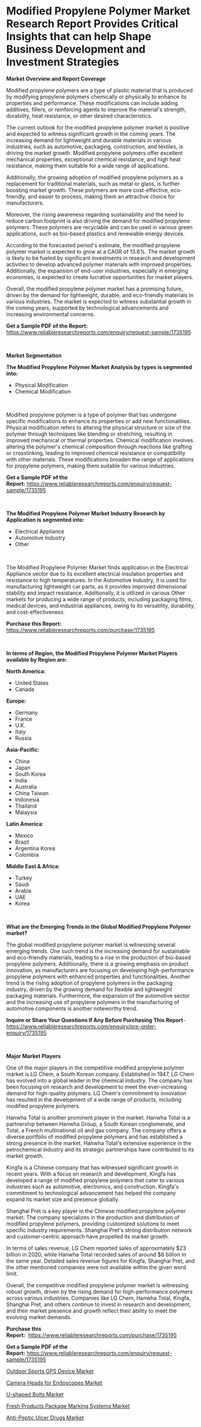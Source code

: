 <p><h1>Modified Propylene Polymer Market Research Report Provides Critical Insights that can help Shape Business Development and Investment Strategies</h1></p><p><strong>Market Overview and Report Coverage</strong></p>
<p><p>Modified propylene polymers are a type of plastic material that is produced by modifying propylene polymers chemically or physically to enhance its properties and performance. These modifications can include adding additives, fillers, or reinforcing agents to improve the material's strength, durability, heat resistance, or other desired characteristics.</p><p>The current outlook for the modified propylene polymer market is positive and expected to witness significant growth in the coming years. The increasing demand for lightweight and durable materials in various industries, such as automotive, packaging, construction, and textiles, is driving the market growth. Modified propylene polymers offer excellent mechanical properties, exceptional chemical resistance, and high heat resistance, making them suitable for a wide range of applications.</p><p>Additionally, the growing adoption of modified propylene polymers as a replacement for traditional materials, such as metal or glass, is further boosting market growth. These polymers are more cost-effective, eco-friendly, and easier to process, making them an attractive choice for manufacturers.</p><p>Moreover, the rising awareness regarding sustainability and the need to reduce carbon footprint is also driving the demand for modified propylene polymers. These polymers are recyclable and can be used in various green applications, such as bio-based plastics and renewable energy devices.</p><p>According to the forecasted period's estimate, the modified propylene polymer market is expected to grow at a CAGR of 13.6%. The market growth is likely to be fueled by significant investments in research and development activities to develop advanced polymer materials with improved properties. Additionally, the expansion of end-user industries, especially in emerging economies, is expected to create lucrative opportunities for market players.</p><p>Overall, the modified propylene polymer market has a promising future, driven by the demand for lightweight, durable, and eco-friendly materials in various industries. The market is expected to witness substantial growth in the coming years, supported by technological advancements and increasing environmental concerns.</p></p>
<p><strong>Get a Sample PDF of the Report:</strong> <a href="https://www.reliableresearchreports.com/enquiry/request-sample/1735195">https://www.reliableresearchreports.com/enquiry/request-sample/1735195</a></p>
<p>&nbsp;</p>
<p><strong>Market Segmentation</strong></p>
<p><strong>The Modified Propylene Polymer Market Analysis by types is segmented into:</strong></p>
<p><ul><li>Physical Modification</li><li>Chemical Modification</li></ul></p>
<p>&nbsp;</p>
<p><p>Modified propylene polymer is a type of polymer that has undergone specific modifications to enhance its properties or add new functionalities. Physical modification refers to altering the physical structure or size of the polymer through techniques like blending or stretching, resulting in improved mechanical or thermal properties. Chemical modification involves altering the polymer's chemical composition through reactions like grafting or crosslinking, leading to improved chemical resistance or compatibility with other materials. These modifications broaden the range of applications for propylene polymers, making them suitable for various industries.</p></p>
<p><strong>Get a Sample PDF of the Report:</strong>&nbsp;<a href="https://www.reliableresearchreports.com/enquiry/request-sample/1735195">https://www.reliableresearchreports.com/enquiry/request-sample/1735195</a></p>
<p>&nbsp;</p>
<p><strong>The Modified Propylene Polymer Market Industry Research by Application is segmented into:</strong></p>
<p><ul><li>Electrical Appliance</li><li>Automotive Industry</li><li>Other</li></ul></p>
<p>&nbsp;</p>
<p><p>The Modified Propylene Polymer Market finds application in the Electrical Appliance sector due to its excellent electrical insulation properties and resistance to high temperatures. In the Automotive Industry, it is used for manufacturing lightweight car parts, as it provides improved dimensional stability and impact resistance. Additionally, it is utilized in various Other markets for producing a wide range of products, including packaging films, medical devices, and industrial appliances, owing to its versatility, durability, and cost-effectiveness.</p></p>
<p><strong>Purchase this Report:</strong>&nbsp; <a href="https://www.reliableresearchreports.com/purchase/1735195">https://www.reliableresearchreports.com/purchase/1735195</a></p>
<p>&nbsp;</p>
<p><strong>In terms of Region, the Modified Propylene Polymer Market Players available by Region are:</strong></p>
<p>
    <p> <strong> North America: </strong>
        <ul>
            <li>United States</li>
            <li>Canada</li>
        </ul>
        </p> 
    <p> <strong> Europe: </strong>
        <ul>
            <li>Germany</li>
            <li>France</li>
            <li>U.K.</li>
            <li>Italy</li>
            <li>Russia</li>
        </ul>
        </p> 
    <p> <strong> Asia-Pacific: </strong>
        <ul>
            <li>China</li>
            <li>Japan</li>
            <li>South Korea</li>
            <li>India</li>
            <li>Australia</li>
            <li>China Taiwan</li>
            <li>Indonesia</li>
            <li>Thailand</li>
            <li>Malaysia</li>
        </ul>
        </p> 
    <p> <strong> Latin America: </strong>
        <ul>
            <li>Mexico</li>
            <li>Brazil</li>
            <li>Argentina Korea</li>
            <li>Colombia</li>
        </ul>
        </p> 
    <p> <strong> Middle East & Africa: </strong>
        <ul>
            <li>Turkey</li>
            <li>Saudi</li>
            <li>Arabia</li>
            <li>UAE</li>
            <li>Korea</li>
        </ul>
    </p>
    </p>
<p>&nbsp;</p>
<p><strong>What are the Emerging Trends in the Global Modified Propylene Polymer market?</strong></p>
<p><p>The global modified propylene polymer market is witnessing several emerging trends. One such trend is the increasing demand for sustainable and eco-friendly materials, leading to a rise in the production of bio-based propylene polymers. Additionally, there is a growing emphasis on product innovation, as manufacturers are focusing on developing high-performance propylene polymers with enhanced properties and functionalities. Another trend is the rising adoption of propylene polymers in the packaging industry, driven by the growing demand for flexible and lightweight packaging materials. Furthermore, the expansion of the automotive sector and the increasing use of propylene polymers in the manufacturing of automotive components is another noteworthy trend.</p></p>
<p><strong>Inquire or Share Your Questions If Any Before Purchasing This Report</strong>- <a href="https://www.reliableresearchreports.com/enquiry/pre-order-enquiry/1735195">https://www.reliableresearchreports.com/enquiry/pre-order-enquiry/1735195</a></p>
<p>&nbsp;</p>
<p><strong>Major Market Players</strong></p>
<p><p>One of the major players in the competitive modified propylene polymer market is LG Chem, a South Korean company. Established in 1947, LG Chem has evolved into a global leader in the chemical industry. The company has been focusing on research and development to meet the ever-increasing demand for high-quality polymers. LG Chem's commitment to innovation has resulted in the development of a wide range of products, including modified propylene polymers.</p><p>Hanwha Total is another prominent player in the market. Hanwha Total is a partnership between Hanwha Group, a South Korean conglomerate, and Total, a French multinational oil and gas company. The company offers a diverse portfolio of modified propylene polymers and has established a strong presence in the market. Hanwha Total's extensive experience in the petrochemical industry and its strategic partnerships have contributed to its market growth.</p><p>Kingfa is a Chinese company that has witnessed significant growth in recent years. With a focus on research and development, Kingfa has developed a range of modified propylene polymers that cater to various industries such as automotive, electronics, and construction. Kingfa's commitment to technological advancement has helped the company expand its market size and presence globally.</p><p>Shanghai Pret is a key player in the Chinese modified propylene polymer market. The company specializes in the production and distribution of modified propylene polymers, providing customized solutions to meet specific industry requirements. Shanghai Pret's strong distribution network and customer-centric approach have propelled its market growth.</p><p>In terms of sales revenue, LG Chem reported sales of approximately $23 billion in 2020, while Hanwha Total recorded sales of around $8 billion in the same year. Detailed sales revenue figures for Kingfa, Shanghai Pret, and the other mentioned companies were not available within the given word limit.</p><p>Overall, the competitive modified propylene polymer market is witnessing robust growth, driven by the rising demand for high-performance polymers across various industries. Companies like LG Chem, Hanwha Total, Kingfa, Shanghai Pret, and others continue to invest in research and development, and their market presence and growth reflect their ability to meet the evolving market demands.</p></p>
<p><strong>Purchase this Report:</strong>&nbsp;&nbsp;<a href="https://www.reliableresearchreports.com/purchase/1735195">https://www.reliableresearchreports.com/purchase/1735195</a></p>
<p></p>
<p><strong>Get a Sample PDF of the Report:</strong>&nbsp;<a href="https://www.reliableresearchreports.com/enquiry/request-sample/1735195">https://www.reliableresearchreports.com/enquiry/request-sample/1735195</a></p>
<p><p><a href="https://medium.com/@raymondgray765/outdoor-sports-gps-device-market-trends-forecast-and-competitive-analysis-to-2030-3b611e9e661d">Outdoor Sports GPS Device Market</a></p><p><a href="https://github.com/pizolina/Market-Research-Report-List-1/blob/main/camera-heads-for-endoscopes-market.md">Camera Heads for Endoscopes Market</a></p><p><a href="https://github.com/lbird53714/Market-Research-Report-List-1/blob/main/u-shaped-bolts-market.md">U-shaped Bolts Market</a></p><p><a href="https://www.linkedin.com/pulse/fresh-products-package-marking-systems-market-insights-players/">Fresh Products Package Marking Systems Market</a></p><p><a href="https://medium.com/@marcellakin2023/anti-peptic-ulcer-drugs-market-analysis-and-sze-forecasted-for-period-from-2023-to-2030-ce3b52e8562e">Anti-Peptic Ulcer Drugs Market</a></p></p>